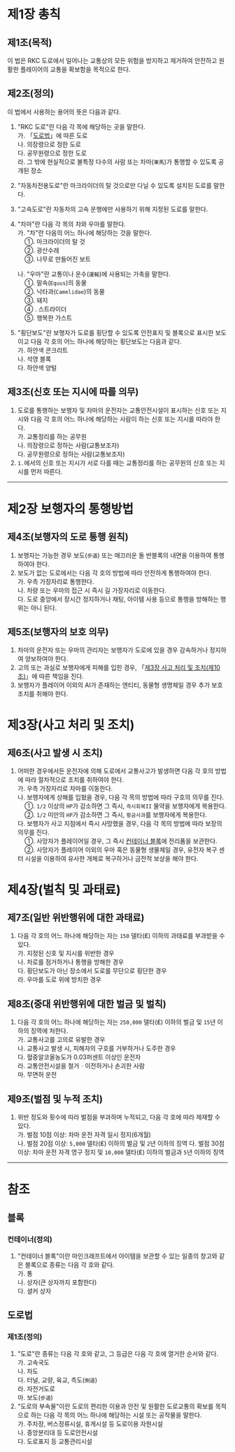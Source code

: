 # 제1장 총칙
## 제1조(목적)
이 법은 RKC 도로에서 일어나는 교통상의 모든 위험을 방지하고 제거하여 안전하고 원활한 플레이어의 교통을 확보함을 목적으로 한다.

## 제2조(정의)
이 법에서 사용하는 용어의 뜻은 다음과 같다.  
1. "RKC 도로"란 다음 각 목에 해당하는 곳을 말한다.  
   가. 「[도로법](#도로법)」에 따른 도로  
   나. 의장령으로 정한 도로  
   다. 공무원령으로 정한 도로  
   라. 그 밖에 현실적으로 불특정 다수의 사람 또는 차마(`車馬`)가 통행할 수 있도록 공개된 장소
2. "자동차전용도로"란 마크라이더의 탈 것으로만 다닐 수 있도록 설치된 도로를 말한다.
3. "고속도로"란 자동차의 고속 운행에만 사용하기 위해 지정된 도로를 말한다.
4. "차마"란 다음 각 목의 차와 우마를 말한다.  
   가. "차"란 다음의 어느 하나에 해당하는 것을 말한다.  
   &nbsp;&nbsp;&nbsp;&nbsp;①. 마크라이더의 탈 것  
   &nbsp;&nbsp;&nbsp;&nbsp;②. 광산수레  
   &nbsp;&nbsp;&nbsp;&nbsp;③. 나무로 만들어진 보트  

   나. "우마"란 교통이나 운수(`運輸`)에 사용되는 가축을 말한다.  
   &nbsp;&nbsp;&nbsp;&nbsp;①. 말속(`Equus`)의 동물  
   &nbsp;&nbsp;&nbsp;&nbsp;②. 낙타과(`Camelidae`)의 동물  
   &nbsp;&nbsp;&nbsp;&nbsp;③. 돼지  
   &nbsp;&nbsp;&nbsp;&nbsp;④ . 스트라이더  
   &nbsp;&nbsp;&nbsp;&nbsp;⑤. 행복한 가스트
5. "횡단보도"란  보행자가 도로를 횡단할 수 있도록 안전표지 및 블록으로 표시한 보도이고 다음 각 호의 어느 하나에 해당하는 횡단보도는 다음과 같다.  
   가. 하얀색 콘크리트  
   나. 석영 블록  
   다. 하얀색 양털

## 제3조(신호 또는 지시에 따를 의무)
1. 도로를 통행하는 보행자 및 차마의 운전자는 교통안전시설이 표시하는 신호 또는 지시와 다음 각 호의 어느 하나에 해당하는 사람이 하는 신호 또는 지시를 따라야 한다.  
   가. 교통정리를 하는 공무원  
   나. 의장령으로 정하는 사람(교통보조자)  
   다. 공무원령으로 정하는 사람(교통보조자)
2. `1.`에서의 신호 또는 지시가 서로 다를 때는 교통정리를 하는 공무원의 신호 또는 지시를 먼저 따른다.  

---

# 제2장 보행자의 통행방법
## 제4조(보행자의 도로 통행 원칙)
1. 보행자는 가능한 경우 보도(`步道`) 또는 매끄러운 돌 반블록의 내면을 이용하여 통행하여야 한다.
2. 보도가 없는 도로에서는 다음 각 호의 방법에 따라 안전하게 통행하여야 한다.  
   가. 우측 가장자리로 통행한다.  
   나. 차량 또는 우마의 접근 시 즉시 길 가장자리로 이동한다.  
   다. 도로 중앙에서 장시간 정지하거나 채팅, 아이템 사용 등으로 통행을 방해하는 행위는 아니 된다.

## 제5조(보행자의 보호 의무)
1. 차마의 운전자 또는 우마의 관리자는 보행자가 도로에 있을 경우 감속하거나 정지하여 양보하여야 한다.
2. 고의 또는 과실로 보행자에게 피해를 입힌 경우, 「[제3장 사고 처리 및 조치(제10조)](#제3장사고-처리-및-조치)」에 따른 책임을 진다.
3. 보행자가 플레이어 이외의 AI가 존재하는 엔티티, 동물형 생명체일 경우 추가 보호 조치를 취해야 한다.

# 제3장(사고 처리 및 조치)
## 제6조(사고 발생 시 조치)
1. 어떠한 경우에서든 운전자에 의해 도로에서 교통사고가 발생하면 다음 각 호의 방법에 따라 절차적으로 조치를 취하여야 한다.  
   가. 우측 가장자리로 차마를 이동한다.  
   나. 보행자에게 상해를 입혔을 경우, 다음 각 목의 방법에 따라 구호의 의무를 진다.  
   &nbsp;&nbsp;&nbsp;&nbsp;①.  `1/2` 이상의 `HP`가 감소하면 그 즉시, `즉시회복II` 물약을 보행자에게 복용한다.  
   &nbsp;&nbsp;&nbsp;&nbsp;②.  `1/2` 미만의 `HP`가 감소하면 그 즉시, `황금사과`를 보행자에게 복용한다.  
   다. 보행자가 사고 지점에서 즉시 사망했을 경우, 다음 각 목의 방법에 따라 보장의 의무를 진다.  
   &nbsp;&nbsp;&nbsp;&nbsp;①. 사망자가 플레이어일 경우, 그 즉시 [컨테이너 블록](#컨테이너정의)에 전리품을 보관한다.  
   &nbsp;&nbsp;&nbsp;&nbsp;②. 사망자가 플레이어 이외의 우마 혹은 동물형 생물체일 경우, 유전자 복구 센터 시설을 이용하여 유사한 개체로 복구하거나 금전적 보상을 해야 한다.

# 제4장(벌칙 및 과태료)
## 제7조(일반 위반행위에 대한 과태료)
1. 다음 각 호의 어느 하나에 해당하는 자는 `150` 델타(₤) 이하의 과태료를 부과받을 수 있다.  
   가. 지정된 신호 및 지시를 위반한 경우  
   나. 차로를 점거하거나 통행을 방해한 경우  
   다. 횡단보도가 아닌 장소에서 도로를 무단으로 횡단한 경우  
   라. 우마를 도로 위에 방치한 경우

## 제8조(중대 위반행위에 대한 벌금 및 벌칙)
1. 다음 각 호의 어느 하나에 해당하는 자는 `250,000` 델타(₤) 이하의 벌금 및 `15`년 이하의 징역에 처한다.  
   가. 교통사고를 고의로 유발한 경우  
   나. 교통사고 발생 시, 피해자의 구호를 거부하거나 도주한 경우  
   다. 혈중알코올농도가 0.03퍼센트 이상인 운전자  
   라. 교통안전시설을 철거ㆍ이전하거나 손괴한 사람  
   마. 무면허 운전

## 제9조(벌점 및 누적 조치)
1. 위반 정도와 횟수에 따라 벌점을 부과하며 누적되고, 다음 각 호에 따라 제재할 수 있다.  
   가. 벌점 10점 이상: 차마 운전 자격 일시 정지(6개월)  
   나. 벌점 20점 이상: `5,000` 델타(₤) 이하의 벌금 및 `2`년 이하의 징역
   다. 벌점 30점 이상: 차마 운전 자격 영구 정지 및 `10,000` 델타(₤) 이하의 벌금과 `5`년 이하의 징역

---
# 참조
## 블록
### 컨테이너(정의)
1. "컨테이너 블록"이란 마인크래프트에서 아이템을 보관할 수 있는 일종의 창고와 같은 블록으로 종류는 다음 각 호와 같다.  
   가. 통  
   나. 상자(큰 상자까지 포함한다)  
   다. 셜커 상자  
## 도로법
### 제1조(정의)
1. "도로"란 종류는 다음 각 호와 같고, 그 등급은 다음 각 호에 열거한 순서와 같다.  
   가. 고속국도  
   나. 차도  
   다. 터널, 교량, 육교, 측도(`側道`)  
   라. 자전거도로  
   마. 보도(`步道`)  
2. "도로의 부속물"이란 도로의 편리한 이용과 안전 및 원활한 도로교통의 확보를 목적으로 하는 다음 각 목의 어느 하나에 해당하는 시설 또는 공작물을 말한다.  
   가. 주차장, 버스정류시설, 휴게시설 등 도로이용 자원시설  
   나. 중앙분리대 등 도로안전시설  
   다. 도로표지 등 교통관리시설